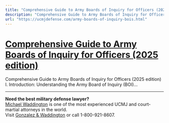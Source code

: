 ```yaml
---
title: "Comprehensive Guide to Army Boards of Inquiry for Officers (2025 edition)"
description: "Comprehensive Guide to Army Boards of Inquiry for Officers (2025 edition) I. Introduction: Understanding the Army Board of Inquiry (BOI)..."
url: "https://ucmjdefense.com/army-boards-of-inquiry-bois.html"
---
```


# [Comprehensive Guide to Army Boards of Inquiry for Officers (2025 edition)](https://ucmjdefense.com/army-boards-of-inquiry-bois.html)

Comprehensive Guide to Army Boards of Inquiry for Officers (2025 edition) I. Introduction: Understanding the Army Board of Inquiry (BOI)...

---

**Need the best military defense lawyer?**  
[Michael Waddington](https://ucmjdefense.com/attorneys/michael-stewart-waddington-partner.html) is one of the most experienced UCMJ and court-martial attorneys in the world.  
Visit [Gonzalez & Waddington](https://ucmjdefense.com) or call 1-800-921-8607.
